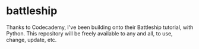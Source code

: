 # battleship
Thanks to Codecademy, I've been building onto their Battleship tutorial, with Python. This repository will be freely available to any and all, to use, change, update, etc.

